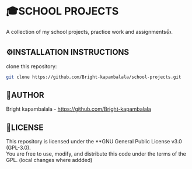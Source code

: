 
#  🎓SCHOOL PROJECTS
A collection of my school projects, practice work and assignments👍.

## ⚙INSTALLATION INSTRUCTIONS
clone this repository:

```bash
git clone https://github.com/Bright-kapambalala/school-projects.git
```
## 👤AUTHOR
Bright kapambalala - https://github.com/Bright-kapambalala

## 📄LICENSE
This repository is licensed under the **GNU General Public License v3.0 (GPL-3.0).  
You are free to use, modify, and distribute this code under the terms of the GPL.
(local changes where addded)
